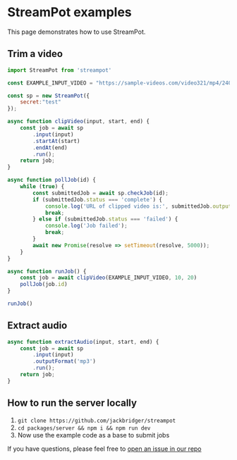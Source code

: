 # StreamPot examples

This page demonstrates how to use StreamPot.

## Trim a video
```js
import StreamPot from 'streampot'

const EXAMPLE_INPUT_VIDEO = "https://sample-videos.com/video321/mp4/240/big_buck_bunny_240p_1mb.mp4";

const sp = new StreamPot({
    secret:"test"
});

async function clipVideo(input, start, end) {
    const job = await sp
        .input(input)
        .startAt(start)
        .endAt(end)
        .run();
    return job;
}

async function pollJob(id) {
    while (true) {
        const submittedJob = await sp.checkJob(id);
        if (submittedJob.status === 'complete') {
            console.log('URL of clipped video is:', submittedJob.output_url);
            break;
        } else if (submittedJob.status === 'failed') {
            console.log('Job failed');
            break;
        }
        await new Promise(resolve => setTimeout(resolve, 5000));
    }
}

async function runJob() {
    const job = await clipVideo(EXAMPLE_INPUT_VIDEO, 10, 20)
    pollJob(job.id)
}

runJob()
```

## Extract audio

```js
async function extractAudio(input, start, end) {
    const job = await sp
        .input(input)
        .outputFormat('mp3')
        .run();
    return job;
}
```

## How to run the server locally

1. ```git clone https://github.com/jackbridger/streampot```
2. ```cd packages/server && npm i && npm run dev``` 
3. Now use the example code as a base to submit jobs

If you have questions, please feel free to [open an issue in our repo](https://github.com/jackbridger/streampot/issues/new)
